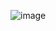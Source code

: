 ![image](https://user-images.githubusercontent.com/65599677/158015470-e70022e3-adcc-41e3-b341-40239810ac1f.png)
